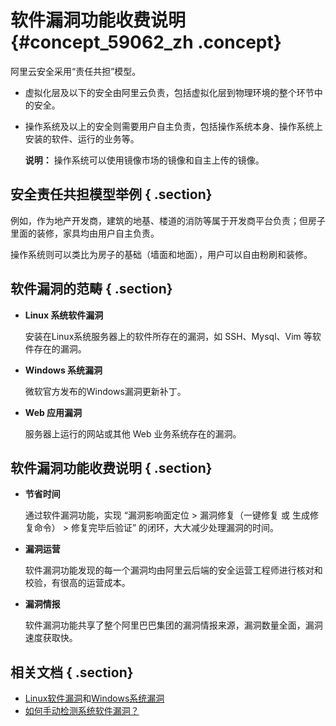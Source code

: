 # 软件漏洞功能收费说明 {#concept_59062_zh .concept}

阿里云安全采用“责任共担”模型。

-   虚拟化层及以下的安全由阿里云负责，包括虚拟化层到物理环境的整个环节中的安全。
-   操作系统及以上的安全则需要用户自主负责，包括操作系统本身、操作系统上安装的软件、运行的业务等。

    **说明：** 操作系统可以使用镜像市场的镜像和自主上传的镜像。


## 安全责任共担模型举例 { .section}

例如，作为地产开发商，建筑的地基、楼道的消防等属于开发商平台负责；但房子里面的装修，家具均由用户自主负责。

操作系统则可以类比为房子的基础（墙面和地面），用户可以自由粉刷和装修。

## 软件漏洞的范畴 { .section}

-   **Linux 系统软件漏洞** 

    安装在Linux系统服务器上的软件所存在的漏洞，如 SSH、Mysql、Vim 等软件存在的漏洞。

-   **Windows 系统漏洞** 

    微软官方发布的Windows漏洞更新补丁。

-   **Web 应用漏洞** 

    服务器上运行的网站或其他 Web 业务系统存在的漏洞。


## 软件漏洞功能收费说明 { .section}

-   **节省时间** 

    通过软件漏洞功能，实现 “漏洞影响面定位 \> 漏洞修复（一键修复 或 生成修复命令） \> 修复完毕后验证” 的闭环，大大减少处理漏洞的时间。

-   **漏洞运营** 

    软件漏洞功能发现的每一个漏洞均由阿里云后端的安全运营工程师进行核对和校验，有很高的运营成本。

-   **漏洞情报** 

    软件漏洞功能共享了整个阿里巴巴集团的漏洞情报来源，漏洞数量全面，漏洞速度获取快。


## 相关文档 { .section}

-   [Linux软件漏洞](../../../../intl.zh-CN/用户指南/漏洞管理/Linux软件漏洞.md#)和[Windows系统漏洞](../../../../intl.zh-CN/用户指南/漏洞管理/Windows系统漏洞.md#)
-   [如何手动检测系统软件漏洞？](intl.zh-CN/常见问题/如何手动检测系统软件漏洞？.md#)

